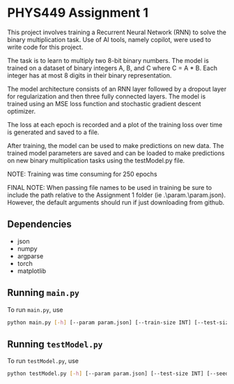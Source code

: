 # PHYS449 Assignment 1

This project involves training a Recurrent Neural Network (RNN) to solve the binary multiplication task. 
Use of AI tools, namely copilot, were used to write code for this project. 

The task is to learn to multiply two 8-bit binary numbers. The model is trained on a dataset of binary integers A, B, and C where C = A * B. Each integer has at most 8 digits in their binary representation.

The model architecture consists of an RNN layer followed by a dropout layer for regularization and then three fully connected layers. The model is trained using an MSE loss function and stochastic gradient descent optimizer.

The loss at each epoch is recorded and a plot of the training loss over time is generated and saved to a file. 

After training, the model can be used to make predictions on new data. The trained model parameters are saved and can be loaded to make predictions on new binary multiplication tasks using the testModel.py file. 

NOTE: Training was time consuming for 250 epochs

FINAL NOTE: When passing file names to be used in training be sure to include the path relative to the Assignment 1 folder (ie .\param\.\param.json). However, the default arguments should run if just downloading from github.


## Dependencies

- json
- numpy
- argparse
- torch
- matplotlib

## Running `main.py`

To run `main.py`, use

```sh
python main.py [-h] [--param param.json] [--train-size INT] [--test-size INT] [--seed INT] [--save binaryMult.pth]
```

## Running `testModel.py`

To run `testModel.py`, use

```sh
python testModel.py [-h] [--param param.json] [--test-size INT] [--seed INT] [--v BOOLEAN]
```
